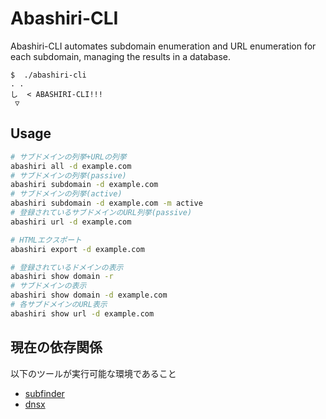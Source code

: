 # Abashiri-CLI
Abashiri-CLI automates subdomain enumeration and URL enumeration for each subdomain, managing the results in a database.

```
$  ./abashiri-cli 
. . 
し  < ABASHIRI-CLI!!!
 ▽
```

## Usage
```bash
# サブドメインの列挙+URLの列挙
abashiri all -d example.com
# サブドメインの列挙(passive)
abashiri subdomain -d example.com
# サブドメインの列挙(active)
abashiri subdomain -d example.com -m active
# 登録されているサブドメインのURL列挙(passive)
abashiri url -d example.com

# HTMLエクスポート
abashiri export -d example.com

# 登録されているドメインの表示
abashiri show domain -r
# サブドメインの表示
abashiri show domain -d example.com
# 各サブドメインのURL表示
abashiri show url -d example.com
```


## 現在の依存関係　
以下のツールが実行可能な環境であること
- [subfinder](https://github.com/projectdiscovery/subfinder)
- [dnsx](https://github.com/projectdiscovery/dnsx)

